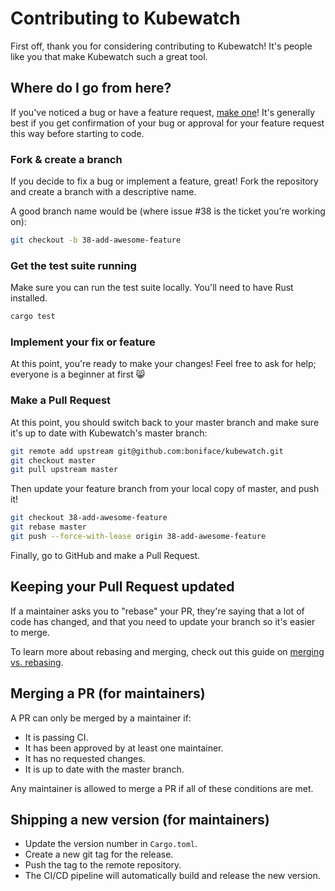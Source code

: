 # Contributing to Kubewatch

First off, thank you for considering contributing to Kubewatch! It's people like you that make Kubewatch such a great tool.

## Where do I go from here?

If you've noticed a bug or have a feature request, [make one](https://github.com/boniface/kubewatch/issues/new)! It's generally best if you get confirmation of your bug or approval for your feature request this way before starting to code.

### Fork & create a branch

If you decide to fix a bug or implement a feature, great! Fork the repository and create a branch with a descriptive name.

A good branch name would be (where issue #38 is the ticket you're working on):

```sh
git checkout -b 38-add-awesome-feature
```

### Get the test suite running

Make sure you can run the test suite locally. You'll need to have Rust installed.

```sh
cargo test
```

### Implement your fix or feature

At this point, you're ready to make your changes! Feel free to ask for help; everyone is a beginner at first :smile_cat:

### Make a Pull Request

At this point, you should switch back to your master branch and make sure it's up to date with Kubewatch's master branch:

```sh
git remote add upstream git@github.com:boniface/kubewatch.git
git checkout master
git pull upstream master
```

Then update your feature branch from your local copy of master, and push it!

```sh
git checkout 38-add-awesome-feature
git rebase master
git push --force-with-lease origin 38-add-awesome-feature
```

Finally, go to GitHub and make a Pull Request.

## Keeping your Pull Request updated

If a maintainer asks you to "rebase" your PR, they're saying that a lot of code has changed, and that you need to update your branch so it's easier to merge.

To learn more about rebasing and merging, check out this guide on [merging vs. rebasing](https://www.atlassian.com/git/tutorials/merging-vs-rebasing).

## Merging a PR (for maintainers)

A PR can only be merged by a maintainer if:

- It is passing CI.
- It has been approved by at least one maintainer.
- It has no requested changes.
- It is up to date with the master branch.

Any maintainer is allowed to merge a PR if all of these conditions are met.

## Shipping a new version (for maintainers)

- Update the version number in `Cargo.toml`.
- Create a new git tag for the release.
- Push the tag to the remote repository.
- The CI/CD pipeline will automatically build and release the new version.